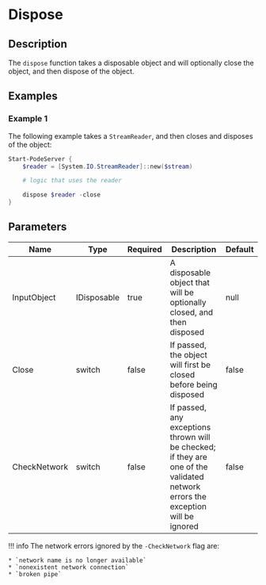 # Dispose

## Description

The `dispose` function takes a disposable object and will optionally close the object, and then dispose of the object.

## Examples

### Example 1

The following example takes a `StreamReader`, and then closes and disposes of the object:

```powershell
Start-PodeServer {
    $reader = [System.IO.StreamReader]::new($stream)

    # logic that uses the reader

    dispose $reader -close
}
```

## Parameters

| Name | Type | Required | Description | Default |
| ---- | ---- | -------- | ----------- | ------- |
| InputObject | IDisposable | true | A disposable object that will be optionally closed, and then disposed | null |
| Close | switch | false | If passed, the object will first be closed before being disposed | false |
| CheckNetwork | switch | false | If passed, any exceptions thrown will be checked; if they are one of the validated network errors the exception will be ignored | false |

!!! info
    The network errors ignored by the `-CheckNetwork` flag are:

    * `network name is no longer available`
    * `nonexistent network connection`
    * `broken pipe`
